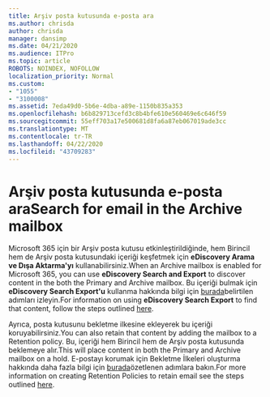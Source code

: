 ```yaml
---
title: Arşiv posta kutusunda e-posta ara
ms.author: chrisda
author: chrisda
manager: dansimp
ms.date: 04/21/2020
ms.audience: ITPro
ms.topic: article
ROBOTS: NOINDEX, NOFOLLOW
localization_priority: Normal
ms.custom:
- "1055"
- "3100008"
ms.assetid: 7eda49d0-5b6e-4dba-a89e-1150b835a353
ms.openlocfilehash: b6b829713cefd3c8b4bfe610e560469e6c646f59
ms.sourcegitcommit: 55eff703a17e500681d8fa6a87eb067019ade3cc
ms.translationtype: MT
ms.contentlocale: tr-TR
ms.lasthandoff: 04/22/2020
ms.locfileid: "43709283"
---
```

# <a name="search-for-email-in-the-archive-mailbox"></a><span data-ttu-id="8d9ef-102">Arşiv posta kutusunda e-posta ara</span><span class="sxs-lookup"><span data-stu-id="8d9ef-102">Search for email in the Archive mailbox</span></span>

<span data-ttu-id="8d9ef-103">Microsoft 365 için bir Arşiv posta kutusu etkinleştirildiğinde, hem Birincil hem de Arşiv posta kutusundaki içeriği keşfetmek için **eDiscovery Arama ve Dışa Aktarma'yı** kullanabilirsiniz.</span><span class="sxs-lookup"><span data-stu-id="8d9ef-103">When an Archive mailbox is enabled for Microsoft 365, you can use **eDiscovery Search and Export** to discover content in the both the Primary and Archive mailbox.</span></span> <span data-ttu-id="8d9ef-104">Bu içeriği bulmak için **eDiscovery Search Export'u** kullanma hakkında bilgi için [burada](https://docs.microsoft.com/office365/securitycompliance/export-search-results)belirtilen adımları izleyin.</span><span class="sxs-lookup"><span data-stu-id="8d9ef-104">For information on using **eDiscovery Search Export** to find that content, follow the steps outlined [here](https://docs.microsoft.com/office365/securitycompliance/export-search-results).</span></span>
  
<span data-ttu-id="8d9ef-105">Ayrıca, posta kutusunu bekletme ilkesine ekleyerek bu içeriği koruyabilirsiniz.</span><span class="sxs-lookup"><span data-stu-id="8d9ef-105">You can also retain that content by adding the mailbox to a Retention policy.</span></span> <span data-ttu-id="8d9ef-106">Bu, içeriği hem Birincil hem de Arşiv posta kutusunda beklemeye alır.</span><span class="sxs-lookup"><span data-stu-id="8d9ef-106">This will place content in both the Primary and Archive mailbox on a hold.</span></span> <span data-ttu-id="8d9ef-107">E-postayı korumak için Bekletme İlkeleri oluşturma hakkında daha fazla bilgi için [burada](https://docs.microsoft.com/Office365/securitycompliance/retention-policies)özetlenen adımlara bakın.</span><span class="sxs-lookup"><span data-stu-id="8d9ef-107">For more information on creating Retention Policies to retain email see the steps outlined [here](https://docs.microsoft.com/Office365/securitycompliance/retention-policies).</span></span>
  